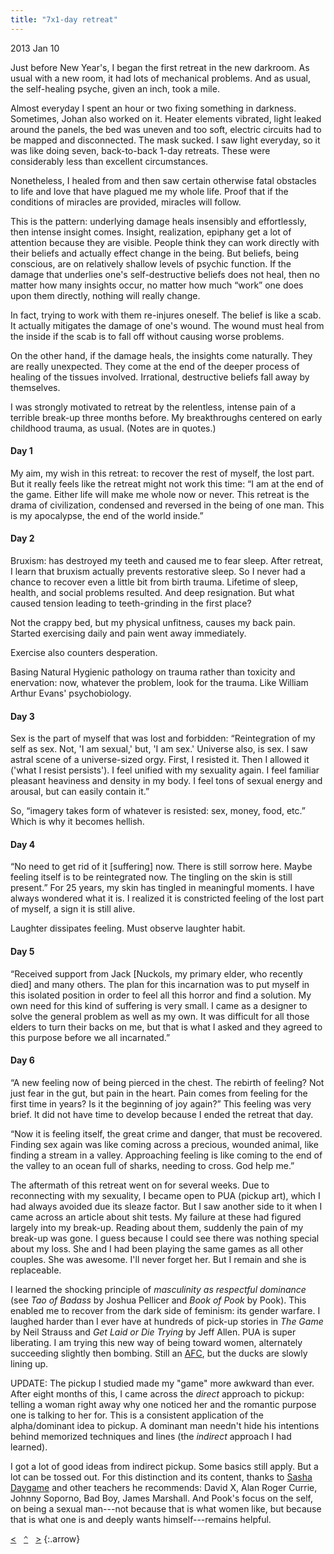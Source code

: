```yaml
---
title: "7x1-day retreat"
---
```


2013 Jan 10

Just before New Year's, I began the first retreat in the new darkroom. As usual with a new room, it had lots of mechanical problems. And as usual, the self-healing psyche, given an inch, took a mile.

Almost everyday I spent an hour or two fixing something in darkness. Sometimes, Johan also worked on it. Heater elements vibrated, light leaked around the panels, the bed was uneven and too soft, electric circuits had to be mapped and disconnected. The mask sucked. I saw light everyday, so it was like doing seven, back-to-back 1-day retreats. These were considerably less than excellent circumstances.

Nonetheless, I healed from and then saw certain otherwise fatal obstacles to life and love that have plagued me my whole life. Proof that if the conditions of miracles are provided, miracles will follow.

This is the pattern: underlying damage heals insensibly and effortlessly, then intense insight comes. Insight, realization, epiphany get a lot of attention because they are visible. People think they can work directly with their beliefs and actually effect change in the being. But beliefs, being conscious, are on relatively shallow levels of psychic function. If the damage that underlies one's self-destructive beliefs does not heal, then no matter how many insights occur, no matter how much “work” one does upon them directly, nothing will really change.

In fact, trying to work with them re-injures oneself. The belief is like a scab. It actually mitigates the damage of one's wound. The wound must heal from the inside if the scab is to fall off without causing worse problems.

On the other hand, if the damage heals, the insights come naturally. They are really unexpected. They come at the end of the deeper process of healing of the tissues involved. Irrational, destructive beliefs fall away by themselves.

I was strongly motivated to retreat by the relentless, intense pain of a terrible break-up three months before. My breakthroughs centered on early childhood trauma, as usual. (Notes are in quotes.)

#### Day 1

My aim, my wish in this retreat: to recover the rest of myself, the lost part. But it really feels like the retreat might not work this time: “I am at the end of the game. Either life will make me whole now or never. This retreat is the drama of civilization, condensed and reversed in the being of one man. This is my apocalypse, the end of the world inside.”

#### Day 2

Bruxism: has destroyed my teeth and caused me to fear sleep. After retreat, I learn that bruxism actually prevents restorative sleep. So I never had a chance to recover even a little bit from birth trauma. Lifetime of sleep, health, and social problems resulted. And deep resignation. But what caused tension leading to teeth-grinding in the first place?

Not the crappy bed, but my physical unfitness, causes my back pain. Started exercising daily and pain went away immediately.

Exercise also counters desperation.

Basing Natural Hygienic pathology on trauma rather than toxicity and enervation: now, whatever the problem, look for the trauma. Like William Arthur Evans' psychobiology.

#### Day 3

Sex is the part of myself that was lost and forbidden: “Reintegration of my self as sex. Not, 'I am sexual,' but, 'I am sex.' Universe also, is sex. I saw astral scene of a universe-sized orgy. First, I resisted it. Then I allowed it ('what I resist persists'). I feel unified with my sexuality again. I feel familiar pleasant heaviness and density in my body. I feel tons of sexual energy and arousal, but can easily contain it.”

So, “imagery takes form of whatever is resisted: sex, money, food, etc.” Which is why it becomes hellish.

#### Day 4

“No need to get rid of it \[suffering\] now. There is still sorrow here. Maybe feeling itself is to be reintegrated now. The tingling on the skin is still present.” For 25 years, my skin has tingled in meaningful moments. I have always wondered what it is. I realized it is constricted feeling of the lost part of myself, a sign it is still alive.

Laughter dissipates feeling. Must observe laughter habit.

#### Day 5

“Received support from Jack \[Nuckols, my primary elder, who recently died\] and many others. The plan for this incarnation was to put myself in this isolated position in order to feel all this horror and find a solution. My own need for this kind of suffering is very small. I came as a designer to solve the general problem as well as my own. It was difficult for all those elders to turn their backs on me, but that is what I asked and they agreed to this purpose before we all incarnated.”

#### Day 6

“A new feeling now of being pierced in the chest. The rebirth of feeling? Not just fear in the gut, but pain in the heart. Pain comes from feeling for the first time in years? Is it the beginning of joy again?” This feeling was very brief. It did not have time to develop because I ended the retreat that day.

“Now it is feeling itself, the great crime and danger, that must be recovered. Finding sex again was like coming across a precious, wounded animal, like finding a stream in a valley. Approaching feeling is like coming to the end of the valley to an ocean full of sharks, needing to cross. God help me.”

The aftermath of this retreat went on for several weeks. Due to reconnecting with my sexuality, I became open to PUA (pickup art), which I had always avoided due its sleaze factor. But I saw another side to it when I came across an article about shit tests. My failure at these had figured largely into my break-up. Reading about them, suddenly the pain of my break-up was gone. I guess because I could see there was nothing special about my loss. She and I had been playing the same games as all other couples. She was awesome. I'll never forget her. But I remain and she is replaceable.

I learned the shocking principle of _masculinity as respectful dominance_ (see _Tao of Badass_ by Joshua Pellicer and _Book of Pook_ by Pook). This enabled me to recover from the dark side of feminism: its gender warfare. I laughed harder than I ever have at hundreds of pick-up stories in _The Game_ by Neil Strauss and _Get Laid or Die Trying_ by Jeff Allen. PUA is super liberating. I am trying this new way of being toward women, alternately succeeding slightly then bombing. Still an [AFC](http://www.pualingo.com/pua-definitions/average-frustrated-chump-afc/), but the ducks are slowly lining up.

UPDATE: The pickup I studied made my "game" more awkward than ever. After eight months of this, I came across the _direct_ approach to pickup: telling a woman right away why one noticed her and the romantic purpose one is talking to her for. This is a consistent application of the alpha/dominant idea to pickup. A dominant man needn't hide his intentions behind memorized techniques and lines (the _indirect_ approach I had learned).

I got a lot of good ideas from indirect pickup. Some basics still apply. But a lot can be tossed out. For this distinction and its content, thanks to [Sasha Daygame](http://sashapua.com) and other teachers he recommends: David X, Alan Roger Currie, Johnny Soporno, Bad Boy, James Marshall. And Pook's focus on the self, on being a sexual man---not because that is what women like, but because that is what one is and deeply wants himself---remains helpful.

[&lt;](../2-day-retreat/)&nbsp;&nbsp;&nbsp;[`^`](../)&nbsp;&nbsp;&nbsp;[&gt;](../2x2-day-retreat/)
{:.arrow}

